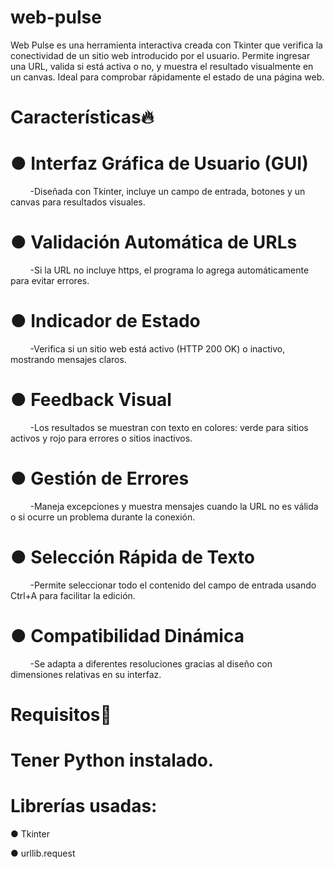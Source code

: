 # web-pulse
Web Pulse es una herramienta interactiva creada con Tkinter que verifica la conectividad de un sitio web introducido por el usuario. Permite ingresar una URL, valida si está activa o no, y muestra el resultado visualmente en un canvas. Ideal para comprobar rápidamente el estado de una página web.

# Características🔥

# ● Interfaz Gráfica de Usuario (GUI) 

&nbsp;&nbsp;&nbsp;&nbsp;&nbsp;&nbsp;&nbsp;&nbsp;-Diseñada con Tkinter, incluye un campo de entrada, botones y un canvas para resultados visuales.

# ● Validación Automática de URLs 

&nbsp;&nbsp;&nbsp;&nbsp;&nbsp;&nbsp;&nbsp;&nbsp;-Si la URL no incluye https, el programa lo agrega automáticamente para evitar errores.

# ● Indicador de Estado 

&nbsp;&nbsp;&nbsp;&nbsp;&nbsp;&nbsp;&nbsp;&nbsp;-Verifica si un sitio web está activo (HTTP 200 OK) o inactivo, mostrando mensajes claros.

# ● Feedback Visual 

&nbsp;&nbsp;&nbsp;&nbsp;&nbsp;&nbsp;&nbsp;&nbsp;-Los resultados se muestran con texto en colores: verde para sitios activos y rojo para errores o sitios inactivos.

# ● Gestión de Errores 

&nbsp;&nbsp;&nbsp;&nbsp;&nbsp;&nbsp;&nbsp;&nbsp;-Maneja excepciones y muestra mensajes cuando la URL no es válida o si ocurre un problema durante la conexión.

# ● Selección Rápida de Texto 

&nbsp;&nbsp;&nbsp;&nbsp;&nbsp;&nbsp;&nbsp;&nbsp;-Permite seleccionar todo el contenido del campo de entrada usando Ctrl+A para facilitar la edición.

# ● Compatibilidad Dinámica 

&nbsp;&nbsp;&nbsp;&nbsp;&nbsp;&nbsp;&nbsp;&nbsp;-Se adapta a diferentes resoluciones gracias al diseño con dimensiones relativas en su interfaz.

# Requisitos🔎

# Tener Python instalado.

# Librerías usadas:

● Tkinter

● urllib.request

